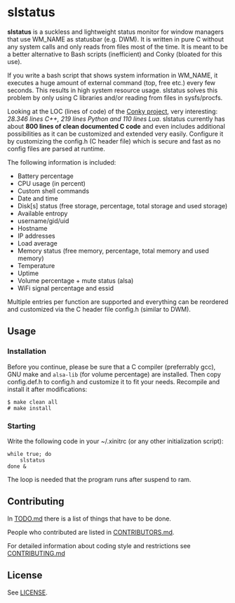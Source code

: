 slstatus
========

**slstatus** is a suckless and lightweight status monitor for window managers that use WM_NAME as statusbar (e.g. DWM). It is written in pure C without any system calls and only reads from files most of the time. It is meant to be a better alternative to Bash scripts (inefficient) and Conky (bloated for this use).

If you write a bash script that shows system information in WM_NAME, it executes a huge amount of external command (top, free etc.) every few seconds. This results in high system resource usage. slstatus solves this problem by only using C libraries and/or reading from files in sysfs/procfs.

Looking at the LOC (lines of code) of the [Conky project](https://github.com/brndnmtthws/conky), very interesting: *28.346 lines C++, 219 lines Python and 110 lines Lua*. slstatus currently has about **800 lines of clean documented C code** and even includes additional possibilities as it can be customized and extended very easily. Configure it by customizing the config.h (C header file) which is secure and fast as no config files are parsed at runtime.

The following information is included:

- Battery percentage
- CPU usage (in percent)
- Custom shell commands
- Date and time
- Disk[s] status (free storage, percentage, total storage and used storage)
- Available entropy
- username/gid/uid
- Hostname
- IP addresses
- Load average
- Memory status (free memory, percentage, total memory and used memory)
- Temperature
- Uptime
- Volume percentage + mute status (alsa)
- WiFi signal percentage and essid

Multiple entries per function are supported and everything can be reordered and customized via the C header file config.h (similar to DWM).

## Usage

### Installation

Before you continue, please be sure that a C compiler (preferrably gcc), GNU make and `alsa-lib` (for volume percentage) are installed. Then copy config.def.h to config.h and customize it to fit your needs. Recompile and install it after modifications:

	$ make clean all
	# make install

### Starting

Write the following code in your ~/.xinitrc (or any other initialization script):

```
while true; do
	slstatus
done &
```

The loop is needed that the program runs after suspend to ram.

## Contributing

In [TODO.md](TODO.md) there is a list of things that have to be done.

People who contributed are listed in [CONTRIBUTORS.md](CONTRIBUTORS.md).

For detailed information about coding style and restrictions see [CONTRIBUTING.md](CONTRIBUTING.md)

## License

See [LICENSE](LICENSE).
